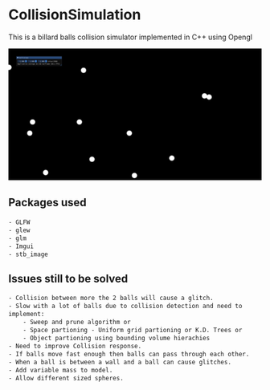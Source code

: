 # CollisionSimulation
This is a billard balls collision simulator implemented in C++ using Opengl 

![Image of simulation](Resources/images/CollisionSimulation.PNG)

## Packages used 
```
- GLFW
- glew
- glm
- Imgui
- stb_image
```
## Issues still to be solved
```
- Collision between more the 2 balls will cause a glitch.
- Slow with a lot of balls due to collision detection and need to implement:
	- Sweep and prune algorithm or
	- Space partioning - Uniform grid partioning or K.D. Trees or
	- Object partioning using bounding volume hierachies
- Need to improve Collision response.
- If balls move fast enough then balls can pass through each other.
- When a ball is between a wall and a ball can cause glitches.
- Add variable mass to model.
- Allow different sized spheres.
```